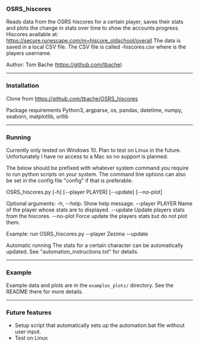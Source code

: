 ### OSRS_hiscores
Reads data from the OSRS hiscores for a certain player, saves
their stats and plots the change in stats over time to show the
accounts progress.
Hiscores available at:
https://secure.runescape.com/m=hiscore_oldschool/overall
The data is saved in a local CSV file. The CSV file is called
<player>-hiscores.csv where <player> is the players username.

Author: Tom Bache (https://github.com/tbache)

---

### Installation
Clone from https://github.com/tbache/OSRS_hiscores

Package requirements
Python3, argparse, os, pandas, datetime, numpy, seaborn, matplotlib,
urllib

---

### Running
Currently only tested on Windows 10. Plan to test on Linux in the future.
Unfortunately I have no access to a Mac so no support is planned.

The below should be prefixed with whatever system command you require to run
python scripts on your system.
The command line options can also be set in the config file "config" if that
is preferable.

OSRS_hiscores.py [-h] [--player PLAYER] [--update] [--no-plot]

Optional arguments:
-h, --help:         Show help message.
--player PLAYER     Name of the player whose stats are to displayed.
--update            Update players stats from the hiscores.
--no-plot           Force update the players stats but do not plot them.

Example:
run OSRS_hiscores.py --player Zezima --update

Automatic running
The stats for a certain character can be automatically updated. See
"automation_instructions.txt" for details.

---

### Example
Example data and plots are in the `examples_plots/` directory. See the README
there for more details.

---

### Future features
- Setup script that automatically sets up the automation.bat file without user input.
- Test on Linux
